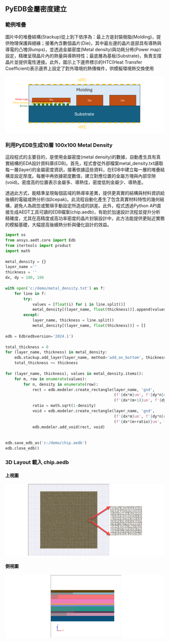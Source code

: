 PyEDB金屬密度建立
---
### 範例堆疊

圖片中的堆疊結構(Stackup)從上到下依序為：最上方是封裝樹脂(Molding)，提供物理保護與絕緣；接著內含數個晶片(Die)，其中最左邊的晶片底部具有導熱與導電的凸塊(Bumps)，並透過金屬密度(Metal density)與功耗分佈(Power map)設定，精確呈現晶片內的熱量與導熱特性；最底層為基板(Substrate)，負責支撐晶片並提供電性連接。此外，圖示上下邊界標示的HTC(Heat Transfer Coefficient)表示邊界上設定了對外環境的熱傳條件，供模擬環境熱交換使用

![alt text](assets/image-1.png)

### 利用PyEDB生成10層 100x100 Metal Density

這段程式的主要目的，是使用金屬密度(metal density)的數據，自動產生具有真實結構的EDA設計資料庫(EDB)。首先，程式會從外部檔案metal_density.txt讀取每一層(layer)的金屬密度資訊，接著依據這些資料，在EDB中建立每一層的堆疊結構並設定厚度。每層中再依據密度數值，建立對應位置的金屬方塊與內部空隙(void)。密度高的位置表示金屬多、導熱佳，密度低則金屬少、導熱差。

透過此方式，能精準呈現每個區域的熱導率差異，提供更真實的結構與材料資訊給後續的電磁或熱分析(如Icepak)。此流程自動化產生了包含真實材料特性的幾何結構，避免人為疏忽或繁瑣手動設定所造成的誤差。此外，程式透過Python API直接生成AEDT工具可讀的EDB檔案(chip.aedb)，有助於加速設計流程並提升分析精確度，尤其在高精度或高功率密度的晶片封裝設計中，此方法能提供更貼近實務的模擬基礎，大幅提高後續熱分析與優化設計的效益。

```python
import os
from ansys.aedt.core import Edb
from itertools import product
import math

metal_density = {}
layer_name =''
thickness = ''
dx, dy = 100, 100

with open('c:/demo/metal_density.txt') as f:
    for line in f:
        try:
            values = [float(i) for i in line.split()]
            metal_density[(layer_name, float(thickness))].append(values)
        except:
            layer_name, thickness = line.split()
            metal_density[(layer_name, float(thickness))] = []

edb = Edb(edbversion='2024.1')

total_thickness = 0
for (layer_name, thickness) in metal_density:
    edb.stackup.add_layer(layer_name, method='add_on_bottom', thickness=f'{thickness}um',)
    total_thickness += thickness

for (layer_name, thickness), values in metal_density.items():
    for m, row in enumerate(values):
        for n, density in enumerate(row):
            rect = edb.modeler.create_rectangle(layer_name, 'gnd',
                                                (f'{dx*m}um', f'{dy*n}um'),
                                                (f'{dx*(m+1)}um', f'{dy*(n+1)}um'),)
            ratio = math.sqrt(1-density)
            void = edb.modeler.create_rectangle(layer_name, 'gnd',
                                                (f'{dx*m}um', f'{dy*n}um'),
                                                (f'{dx*(m+ratio)}um', f'{dy*(n+ratio)}um'),)
            edb.modeler.add_void(rect, void)


edb.save_edb_as('c:/demo/chip.aedb')
edb.close_edb()


```

### 3D Layout 載入 chip.aedb

#### 上視圖
![2025-03-19_04-04-58](/assets/2025-03-19_04-04-58.png)

#### 側視圖
![2025-03-19_04-08-56](/assets/2025-03-19_04-08-56.png)